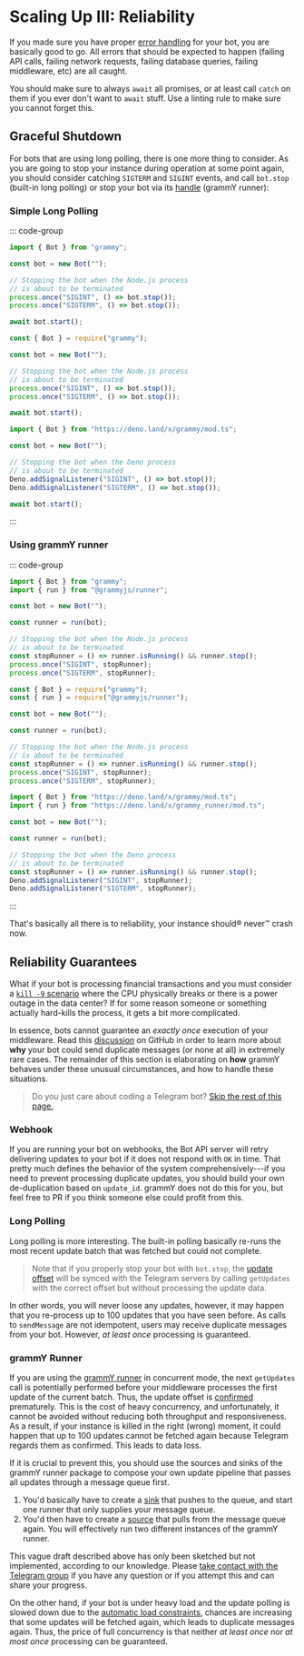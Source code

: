 # Scaling Up III: Reliability

If you made sure you have proper [error handling](../guide/errors) for your bot, you are basically good to go.
All errors that should be expected to happen (failing API calls, failing network requests, failing database queries, failing middleware, etc) are all caught.

You should make sure to always `await` all promises, or at least call `catch` on them if you ever don't want to `await` stuff.
Use a linting rule to make sure you cannot forget this.

## Graceful Shutdown

For bots that are using long polling, there is one more thing to consider.
As you are going to stop your instance during operation at some point again, you should consider catching `SIGTERM` and `SIGINT` events, and call `bot.stop` (built-in long polling) or stop your bot via its [handle](/ref/runner/RunnerHandle#stop) (grammY runner):

### Simple Long Polling

::: code-group

```ts [TypeScript]
import { Bot } from "grammy";

const bot = new Bot("");

// Stopping the bot when the Node.js process
// is about to be terminated
process.once("SIGINT", () => bot.stop());
process.once("SIGTERM", () => bot.stop());

await bot.start();
```

```js [JavaScript]
const { Bot } = require("grammy");

const bot = new Bot("");

// Stopping the bot when the Node.js process
// is about to be terminated
process.once("SIGINT", () => bot.stop());
process.once("SIGTERM", () => bot.stop());

await bot.start();
```

```ts [Deno]
import { Bot } from "https://deno.land/x/grammy/mod.ts";

const bot = new Bot("");

// Stopping the bot when the Deno process
// is about to be terminated
Deno.addSignalListener("SIGINT", () => bot.stop());
Deno.addSignalListener("SIGTERM", () => bot.stop());

await bot.start();
```

:::

### Using grammY runner

::: code-group

```ts [TypeScript]
import { Bot } from "grammy";
import { run } from "@grammyjs/runner";

const bot = new Bot("");

const runner = run(bot);

// Stopping the bot when the Node.js process
// is about to be terminated
const stopRunner = () => runner.isRunning() && runner.stop();
process.once("SIGINT", stopRunner);
process.once("SIGTERM", stopRunner);
```

```js [JavaScript]
const { Bot } = require("grammy");
const { run } = require("@grammyjs/runner");

const bot = new Bot("");

const runner = run(bot);

// Stopping the bot when the Node.js process
// is about to be terminated
const stopRunner = () => runner.isRunning() && runner.stop();
process.once("SIGINT", stopRunner);
process.once("SIGTERM", stopRunner);
```

```ts [Deno]
import { Bot } from "https://deno.land/x/grammy/mod.ts";
import { run } from "https://deno.land/x/grammy_runner/mod.ts";

const bot = new Bot("");

const runner = run(bot);

// Stopping the bot when the Deno process
// is about to be terminated
const stopRunner = () => runner.isRunning() && runner.stop();
Deno.addSignalListener("SIGINT", stopRunner);
Deno.addSignalListener("SIGTERM", stopRunner);
```

:::

That's basically all there is to reliability, your instance should:registered: never:tm: crash now.

## Reliability Guarantees

What if your bot is processing financial transactions and you must consider a [`kill -9` scenario](https://stackoverflow.com/questions/43724467/what-is-the-difference-between-kill-and-kill-9) where the CPU physically breaks or there is a power outage in the data center?
If for some reason someone or something actually hard-kills the process, it gets a bit more complicated.

In essence, bots cannot guarantee an _exactly once_ execution of your middleware.
Read this [discussion](https://github.com/tdlib/telegram-bot-api/issues/126) on GitHub in order to learn more about **why** your bot could send duplicate messages (or none at all) in extremely rare cases.
The remainder of this section is elaborating on **how** grammY behaves under these unusual circumstances, and how to handle these situations.

> Do you just care about coding a Telegram bot? [Skip the rest of this page.](./flood)

### Webhook

If you are running your bot on webhooks, the Bot API server will retry delivering updates to your bot if it does not respond with `OK` in time.
That pretty much defines the behavior of the system comprehensively---if you need to prevent processing duplicate updates, you should build your own de-duplication based on `update_id`.
grammY does not do this for you, but feel free to PR if you think someone else could profit from this.

### Long Polling

Long polling is more interesting.
The built-in polling basically re-runs the most recent update batch that was fetched but could not complete.

> Note that if you properly stop your bot with `bot.stop`, the [update offset](https://core.telegram.org/bots/api#getting-updates) will be synced with the Telegram servers by calling `getUpdates` with the correct offset but without processing the update data.

In other words, you will never loose any updates, however, it may happen that you re-process up to 100 updates that you have seen before.
As calls to `sendMessage` are not idempotent, users may receive duplicate messages from your bot.
However, _at least once_ processing is guaranteed.

### grammY Runner

If you are using the [grammY runner](../plugins/runner) in concurrent mode, the next `getUpdates` call is potentially performed before your middleware processes the first update of the current batch.
Thus, the update offset is [confirmed](https://core.telegram.org/bots/api#getupdates) prematurely.
This is the cost of heavy concurrency, and unfortunately, it cannot be avoided without reducing both throughput and responsiveness.
As a result, if your instance is killed in the right (wrong) moment, it could happen that up to 100 updates cannot be fetched again because Telegram regards them as confirmed.
This leads to data loss.

If it is crucial to prevent this, you should use the sources and sinks of the grammY runner package to compose your own update pipeline that passes all updates through a message queue first.

1. You'd basically have to create a [sink](/ref/runner/UpdateSink) that pushes to the queue, and start one runner that only supplies your message queue.
2. You'd then have to create a [source](/ref/runner/UpdateSource) that pulls from the message queue again.
   You will effectively run two different instances of the grammY runner.

This vague draft described above has only been sketched but not implemented, according to our knowledge.
Please [take contact with the Telegram group](https://t.me/grammyjs) if you have any question or if you attempt this and can share your progress.

On the other hand, if your bot is under heavy load and the update polling is slowed down due to the [automatic load constraints](../plugins/runner#sink), chances are increasing that some updates will be fetched again, which leads to duplicate messages again.
Thus, the price of full concurrency is that neither _at least once_ nor _at most once_ processing can be guaranteed.
